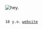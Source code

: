 ![hey.](https://i.ibb.co/5TBCfmJ/Bit.png)

```

```

`18 y.o.`  [`website`](https://solluxcaptor.neocities.org/ "this is my only public social media.")

```

```
